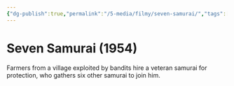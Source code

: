 ```yaml
---
{"dg-publish":true,"permalink":"/5-media/filmy/seven-samurai/","tags":["to-watch","фильм","#Action","#Drama"]}
---
```


# Seven Samurai (1954)
 
Farmers from a village exploited by bandits hire a veteran samurai for protection, who gathers six other samurai to join him.

